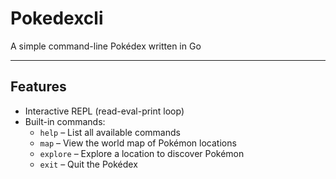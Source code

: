 # Pokedexcli

A simple command-line Pokédex written in Go

---

## Features
- Interactive REPL (read-eval-print loop)
- Built-in commands:
    - `help` – List all available commands
    - `map` – View the world map of Pokémon locations
    - `explore` – Explore a location to discover Pokémon
    - `exit` – Quit the Pokédex